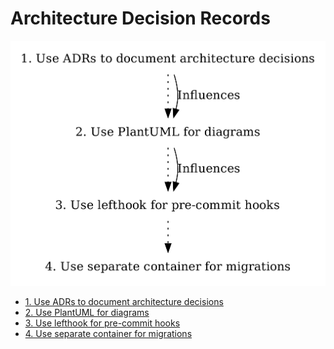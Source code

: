 # Architecture Decision Records

<!---
This is a template injected as an intro to the ADR toc in README.md
--->

![ADR graph](adr.png)

- [1. Use ADRs to document architecture decisions](0001-use-adrs-to-document-architecture-decisions.md)
- [2. Use PlantUML for diagrams](0002-use-plantuml-for-diagrams.md)
- [3. Use lefthook for pre-commit hooks](0003-use-pre-commit-hooks.md)
- [4. Use separate container for migrations](0004-use-separate-container-for-migrations.md)

